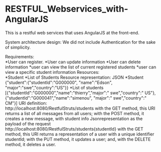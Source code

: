RESTFUL_Webservices_with-AngularJS
==================================

This is a restful web services that uses AngularJS at the front-end.

System architecture design:
 We did not include Authentication for the sake of simplicity.

Requirements:  
 *User can register.
 *User can update information
 *User can delete information
 *user can view the list of current registered students
 *user can view a specific student information 
Resources:  
  *Student
  *List of Students
Resource representation: JSON
  *Student           {"student":{"studentId":"G000000", "name":"Edson", "major":"swe","country":"US"}}
  *List of students  [{"studentId":"G000000","name":"thierry","major":" swe","country":" US"}, {"studentId":"G000041","name":"simenou", "major":" swe","country":" CM"}]
URI definition:      
         http://localhost:8080/RestfulStruts/students with the GET method, this URI returns a list of all messages from all users; with the POST method, it creates a new message, with student info Jsonrepresentation as the payload of the request
        http://localhost:8080/RestfulStruts/students{studentId}   with the GET method, this URI returns a representation of a user with a unique identifier studentId; with the PUT method, it updates a user; and, with the DELETE method, it deletes a user.
